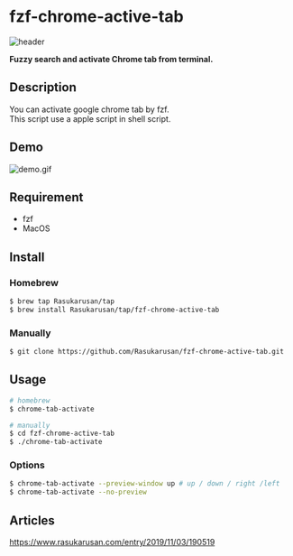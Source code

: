 fzf-chrome-active-tab
====

![header](https://user-images.githubusercontent.com/17779386/68013992-ba91ea00-fcd1-11e9-9cb5-7dd78dc4ed8c.png)

**Fuzzy search and activate Chrome tab from terminal.**


## Description

You can activate google chrome tab by fzf.  
This script use a apple script in shell script.

## Demo
![demo.gif](https://user-images.githubusercontent.com/17779386/68667406-3b31cf80-0589-11ea-9a0d-33145e155dc1.gif)

## Requirement

- fzf
- MacOS

## Install

### Homebrew

```bash
$ brew tap Rasukarusan/tap
$ brew install Rasukarusan/tap/fzf-chrome-active-tab
```

### Manually

```bash
$ git clone https://github.com/Rasukarusan/fzf-chrome-active-tab.git
```

## Usage

```bash
# homebrew
$ chrome-tab-activate

# manually
$ cd fzf-chrome-active-tab
$ ./chrome-tab-activate
```

### Options
```bash
$ chrome-tab-activate --preview-window up # up / down / right /left
$ chrome-tab-activate --no-preview
```

## Articles

https://www.rasukarusan.com/entry/2019/11/03/190519
